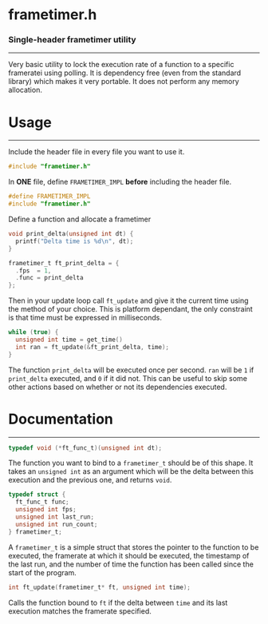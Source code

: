 # frametimer.h
### Single-header frametimer utility
---

Very basic utility to lock the execution rate of a function to a specific
frameratei using polling. It is dependency free (even from the standard library)
which makes it very portable. It does not perform any memory allocation.

# Usage
---

Include the header file in every file you want to use it.
```c
#include "frametimer.h"
```

In **ONE** file, define `FRAMETIMER_IMPL` **before** including the header file.
```c
#define FRAMETIMER_IMPL
#include "frametimer.h"
```

Define a function and allocate a frametimer
```c
void print_delta(unsigned int dt) {
  printf("Delta time is %d\n", dt);
}

frametimer_t ft_print_delta = {
  .fps  = 1,
  .func = print_delta
};
```

Then in your update loop call `ft_update` and give it the current time using the
method of your choice. This is platform dependant, the only constraint is that
time must be expressed in milliseconds.
```c
while (true) {
  unsigned int time = get_time()
  int ran = ft_update(&ft_print_delta, time);
}
```
The function `print_delta` will be executed once per second. `ran` will be `1`
if `print_delta` executed, and `0` if it did not. This can be useful to skip
some other actions based on whether or not its dependencies executed.

# Documentation
---

```c
typedef void (*ft_func_t)(unsigned int dt);
```
The function you want to bind to a `frametimer_t` should be of this shape.
It takes an `unsigned int` as an argument which will be the delta between this
execution and the previous one, and returns `void`.


```c
typedef struct {
  ft_func_t func;
  unsigned int fps;
  unsigned int last_run;
  unsigned int run_count;  
} frametimer_t;
```
A `frametimer_t` is a simple struct that stores the pointer to the function to
be executed, the framerate at which it should be executed, the timestamp of the
last run, and the number of time the function has been called since the start of
the program.


```c
int ft_update(frametimer_t* ft, unsigned int time);
```
Calls the function bound to `ft` if the delta between `time` and its last
execution matches the framerate specified.
